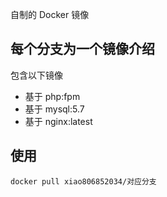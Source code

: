 自制的 Docker 镜像

## 每个分支为一个镜像介绍

包含以下镜像

* 基于 php:fpm
* 基于 mysql:5.7
* 基于 nginx:latest

## 使用

`docker pull xiao806852034/对应分支`